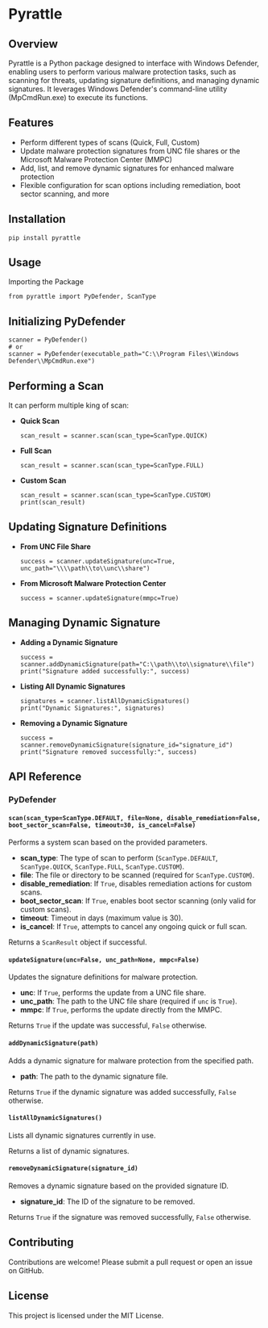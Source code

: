 # Pyrattle

## Overview

Pyrattle is a Python package designed to interface with Windows Defender, enabling users to perform various malware protection tasks, such as scanning for threats, updating signature definitions, and managing dynamic signatures. It leverages Windows Defender's command-line utility (MpCmdRun.exe) to execute its functions.

## Features
- Perform different types of scans (Quick, Full, Custom)
- Update malware protection signatures from UNC file shares or the Microsoft Malware Protection Center (MMPC)
- Add, list, and remove dynamic signatures for enhanced malware protection
- Flexible configuration for scan options including remediation, boot sector scanning, and more

## Installation
```
pip install pyrattle
```

## Usage
Importing the Package


```
from pyrattle import PyDefender, ScanType
```

## Initializing PyDefender

```
scanner = PyDefender()
# or
scanner = PyDefender(executable_path="C:\\Program Files\\Windows Defender\\MpCmdRun.exe")
```

## Performing a Scan
It can perform multiple king of scan:
- **Quick Scan**
    ```
    scan_result = scanner.scan(scan_type=ScanType.QUICK)
    ```
- **Full Scan**
    ```
    scan_result = scanner.scan(scan_type=ScanType.FULL)
    ```

- **Custom Scan**
    ```
    scan_result = scanner.scan(scan_type=ScanType.CUSTOM)
    print(scan_result)
    ```

## Updating Signature Definitions
- **From UNC File Share**
    ```
    success = scanner.updateSignature(unc=True, unc_path="\\\\path\\to\\unc\\share")
    ```

- **From Microsoft Malware Protection Center**
    ```
    success = scanner.updateSignature(mmpc=True)
    ```

## Managing Dynamic Signature
- **Adding a Dynamic Signature**
    ```
    success = scanner.addDynamicSignature(path="C:\\path\\to\\signature\\file")
    print("Signature added successfully:", success)
    ```

- **Listing All Dynamic Signatures**
    ```
    signatures = scanner.listAllDynamicSignatures()
    print("Dynamic Signatures:", signatures)
    ```

- **Removing a Dynamic Signature**
    ```
    success = scanner.removeDynamicSignature(signature_id="signature_id")
    print("Signature removed successfully:", success)
    ```

## API Reference

### PyDefender

#### `scan(scan_type=ScanType.DEFAULT, file=None, disable_remediation=False, boot_sector_scan=False, timeout=30, is_cancel=False)`

Performs a system scan based on the provided parameters.

- **scan_type**: The type of scan to perform (`ScanType.DEFAULT`, `ScanType.QUICK`, `ScanType.FULL`, `ScanType.CUSTOM`).
- **file**: The file or directory to be scanned (required for `ScanType.CUSTOM`).
- **disable_remediation**: If `True`, disables remediation actions for custom scans.
- **boot_sector_scan**: If `True`, enables boot sector scanning (only valid for custom scans).
- **timeout**: Timeout in days (maximum value is 30).
- **is_cancel**: If `True`, attempts to cancel any ongoing quick or full scan.

Returns a `ScanResult` object if successful.

#### `updateSignature(unc=False, unc_path=None, mmpc=False)`

Updates the signature definitions for malware protection.

- **unc**: If `True`, performs the update from a UNC file share.
- **unc_path**: The path to the UNC file share (required if `unc` is `True`).
- **mmpc**: If `True`, performs the update directly from the MMPC.

Returns `True` if the update was successful, `False` otherwise.

#### `addDynamicSignature(path)`

Adds a dynamic signature for malware protection from the specified path.

- **path**: The path to the dynamic signature file.

Returns `True` if the dynamic signature was added successfully, `False` otherwise.

#### `listAllDynamicSignatures()`

Lists all dynamic signatures currently in use.

Returns a list of dynamic signatures.

#### `removeDynamicSignature(signature_id)`

Removes a dynamic signature based on the provided signature ID.

- **signature_id**: The ID of the signature to be removed.

Returns `True` if the signature was removed successfully, `False` otherwise.



## Contributing
Contributions are welcome! Please submit a pull request or open an issue on GitHub.

## License
This project is licensed under the MIT License.